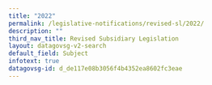 ```yaml
---
title: "2022"
permalink: /legislative-notifications/revised-sl/2022/
description: ""
third_nav_title: Revised Subsidiary Legislation
layout: datagovsg-v2-search
default_field: Subject
infotext: true
datagovsg-id: d_de117e08b3056f4b4352ea8602fc3eae
---
```

